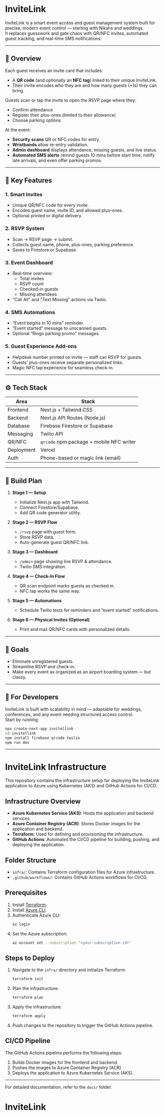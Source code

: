 # InviteLink

InviteLink is a smart event access and guest management system built for precise, modern event control — starting with Nikahs and weddings.  
It replaces guesswork and gate chaos with QR/NFC invites, automated guest tracking, and real-time SMS notifications.

---

## 🎯 Overview

Each guest receives an invite card that includes:
- A **QR code** (and optionally an **NFC tag**) linked to their unique InviteLink.
- Their invite encodes who they are and how many guests (+1s) they can bring.

Guests scan or tap the invite to open the RSVP page where they:
- Confirm attendance
- Register their plus-ones (limited to their allowance)
- Choose parking options

At the event:
- **Security scans** QR or NFC codes for entry.
- **Wristbands** allow re-entry validation.
- **Admin dashboard** displays attendance, missing guests, and live status.
- **Automated SMS alerts** remind guests 10 mins before start time, notify late arrivals, and even offer parking promos.

---

## 🧩 Key Features

### 1. Smart Invites
- Unique QR/NFC code for every invite.
- Encodes guest name, invite ID, and allowed plus-ones.
- Optional printed or digital delivery.

### 2. RSVP System
- Scan → RSVP page → submit.
- Collects guest name, phone, plus-ones, parking preference.
- Saves to Firestore or Supabase.

### 3. Event Dashboard
- Real-time overview:
  - Total invites
  - RSVP count
  - Checked-in guests
  - Missing attendees
- "Call All" and "Text Missing" actions via Twilio.

### 4. SMS Automations
- “Event begins in 10 mins” reminder.
- “Event started” message to unscanned guests.
- Optional “Ringo parking promo” messages.

### 5. Guest Experience Add-ons
- Helpdesk number printed on invite — staff can RSVP for guests.
- Guests’ plus-ones receive separate personalized links.
- Magic NFC tap experience for seamless check-in.

---

## ⚙️ Tech Stack

| Area | Stack |
|------|--------|
| Frontend | Next.js + Tailwind CSS |
| Backend | Next.js API Routes (Node.js) |
| Database | Firebase Firestore or Supabase |
| Messaging | Twilio API |
| QR/NFC | `qrcode` npm package + mobile NFC writer |
| Deployment | Vercel |
| Auth | Phone-based or magic link (email) |

---

## 🧱 Build Plan

1. **Stage 1 — Setup**
   - Initialize Next.js app with Tailwind.
   - Connect Firestore/Supabase.
   - Add QR code generator utility.

2. **Stage 2 — RSVP Flow**
   - `/rsvp` page with guest form.
   - Store RSVP data.
   - Auto-generate guest QR/NFC link.

3. **Stage 3 — Dashboard**
   - `/admin` page showing live RSVP & attendance.
   - Twilio SMS integration.

4. **Stage 4 — Check-In Flow**
   - QR scan endpoint marks guests as checked in.
   - NFC tap works the same way.

5. **Stage 5 — Automations**
   - Schedule Twilio texts for reminders and “event started” notifications.

6. **Stage 6 — Physical Invites (Optional)**
   - Print and mail QR/NFC cards with personalized details.

---

## 🚀 Goals
- Eliminate unregistered guests.
- Streamline RSVP and check-in.
- Make every event as organized as an airport boarding system — but classy.

---

## 🧠 For Developers
InviteLink is built with scalability in mind — adaptable for weddings, conferences, and any event needing structured access control.  
Start by running:

```bash
npx create-next-app invitellink
cd invitellink
npm install firebase qrcode twilio
npm run dev
```

---

# InviteLink Infrastructure

This repository contains the infrastructure setup for deploying the InviteLink application to Azure using Kubernetes (AKS) and GitHub Actions for CI/CD.

## Infrastructure Overview

- **Azure Kubernetes Service (AKS)**: Hosts the application and backend services.
- **Azure Container Registry (ACR)**: Stores Docker images for the application and backend.
- **Terraform**: Used for defining and provisioning the infrastructure.
- **GitHub Actions**: Automates the CI/CD pipeline for building, pushing, and deploying the application.

## Folder Structure

- `infra/`: Contains Terraform configuration files for Azure infrastructure.
- `.github/workflows/`: Contains GitHub Actions workflows for CI/CD.

## Prerequisites

1. Install [Terraform](https://developer.hashicorp.com/terraform/downloads).
2. Install [Azure CLI](https://learn.microsoft.com/en-us/cli/azure/install-azure-cli).
3. Authenticate Azure CLI:
   ```bash
   az login
   ```
4. Set the Azure subscription:
   ```bash
   az account set --subscription "<your-subscription-id>"
   ```

## Steps to Deploy

1. Navigate to the `infra/` directory and initialize Terraform:
   ```bash
   terraform init
   ```
2. Plan the infrastructure:
   ```bash
   terraform plan
   ```
3. Apply the infrastructure:
   ```bash
   terraform apply
   ```
4. Push changes to the repository to trigger the GitHub Actions pipeline.

## CI/CD Pipeline

The GitHub Actions pipeline performs the following steps:
1. Builds Docker images for the frontend and backend.
2. Pushes the images to Azure Container Registry (ACR).
3. Deploys the application to Azure Kubernetes Service (AKS).

---

For detailed documentation, refer to the `docs/` folder.
# InviteLink
